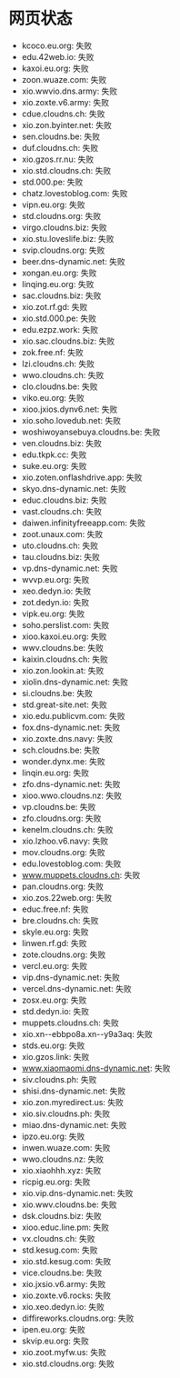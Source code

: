 # 网页状态
- kcoco.eu.org: 失败
- edu.42web.io: 失败
- kaxoi.eu.org: 失败
- zoon.wuaze.com: 失败
- xio.wwvio.dns.army: 失败
- xio.zoxte.v6.army: 失败
- cdue.cloudns.ch: 失败
- xio.zon.byinter.net: 失败
- sen.cloudns.be: 失败
- duf.cloudns.ch: 失败
- xio.gzos.rr.nu: 失败
- xio.std.cloudns.ch: 失败
- std.000.pe: 失败
- chatz.lovestoblog.com: 失败
- vipn.eu.org: 失败
- std.cloudns.org: 失败
- virgo.cloudns.biz: 失败
- xio.stu.loveslife.biz: 失败
- svip.cloudns.org: 失败
- beer.dns-dynamic.net: 失败
- xongan.eu.org: 失败
- linqing.eu.org: 失败
- sac.cloudns.biz: 失败
- xio.zot.rf.gd: 失败
- xio.std.000.pe: 失败
- edu.ezpz.work: 失败
- xio.sac.cloudns.biz: 失败
- zok.free.nf: 失败
- lzi.cloudns.ch: 失败
- wwo.cloudns.ch: 失败
- clo.cloudns.be: 失败
- viko.eu.org: 失败
- xioo.jxios.dynv6.net: 失败
- xio.soho.lovedub.net: 失败
- woshiwoyansebuya.cloudns.be: 失败
- ven.cloudns.biz: 失败
- edu.tkpk.cc: 失败
- suke.eu.org: 失败
- xio.zoten.onflashdrive.app: 失败
- skyo.dns-dynamic.net: 失败
- educ.cloudns.biz: 失败
- vast.cloudns.ch: 失败
- daiwen.infinityfreeapp.com: 失败
- zoot.unaux.com: 失败
- uto.cloudns.ch: 失败
- tau.cloudns.biz: 失败
- vp.dns-dynamic.net: 失败
- wvvp.eu.org: 失败
- xeo.dedyn.io: 失败
- zot.dedyn.io: 失败
- vipk.eu.org: 失败
- soho.perslist.com: 失败
- xioo.kaxoi.eu.org: 失败
- wwv.cloudns.be: 失败
- kaixin.cloudns.ch: 失败
- xio.zon.lookin.at: 失败
- xiolin.dns-dynamic.net: 失败
- si.cloudns.be: 失败
- std.great-site.net: 失败
- xio.edu.publicvm.com: 失败
- fox.dns-dynamic.net: 失败
- xio.zoxte.dns.navy: 失败
- sch.cloudns.be: 失败
- wonder.dynx.me: 失败
- linqin.eu.org: 失败
- zfo.dns-dynamic.net: 失败
- xioo.wwo.cloudns.nz: 失败
- vp.cloudns.be: 失败
- zfo.cloudns.org: 失败
- kenelm.cloudns.ch: 失败
- xio.lzhoo.v6.navy: 失败
- mov.cloudns.org: 失败
- edu.lovestoblog.com: 失败
- www.muppets.cloudns.ch: 失败
- pan.cloudns.org: 失败
- xio.zos.22web.org: 失败
- educ.free.nf: 失败
- bre.cloudns.ch: 失败
- skyle.eu.org: 失败
- linwen.rf.gd: 失败
- zote.cloudns.org: 失败
- vercl.eu.org: 失败
- vip.dns-dynamic.net: 失败
- vercel.dns-dynamic.net: 失败
- zosx.eu.org: 失败
- std.dedyn.io: 失败
- muppets.cloudns.ch: 失败
- xio.xn--ebbpo8a.xn--y9a3aq: 失败
- stds.eu.org: 失败
- xio.gzos.link: 失败
- www.xiaomaomi.dns-dynamic.net: 失败
- siv.cloudns.ph: 失败
- shisi.dns-dynamic.net: 失败
- xio.zon.myredirect.us: 失败
- xio.siv.cloudns.ph: 失败
- miao.dns-dynamic.net: 失败
- ipzo.eu.org: 失败
- inwen.wuaze.com: 失败
- wwo.cloudns.nz: 失败
- xio.xiaohhh.xyz: 失败
- ricpig.eu.org: 失败
- xio.vip.dns-dynamic.net: 失败
- xio.wwv.cloudns.be: 失败
- dsk.cloudns.biz: 失败
- xioo.educ.line.pm: 失败
- vx.cloudns.ch: 失败
- std.kesug.com: 失败
- xio.std.kesug.com: 失败
- vice.cloudns.be: 失败
- xio.jxsio.v6.army: 失败
- xio.zoxte.v6.rocks: 失败
- xio.xeo.dedyn.io: 失败
- diffireworks.cloudns.org: 失败
- ipen.eu.org: 失败
- skvip.eu.org: 失败
- xio.zoot.myfw.us: 失败
- xio.std.cloudns.org: 失败
